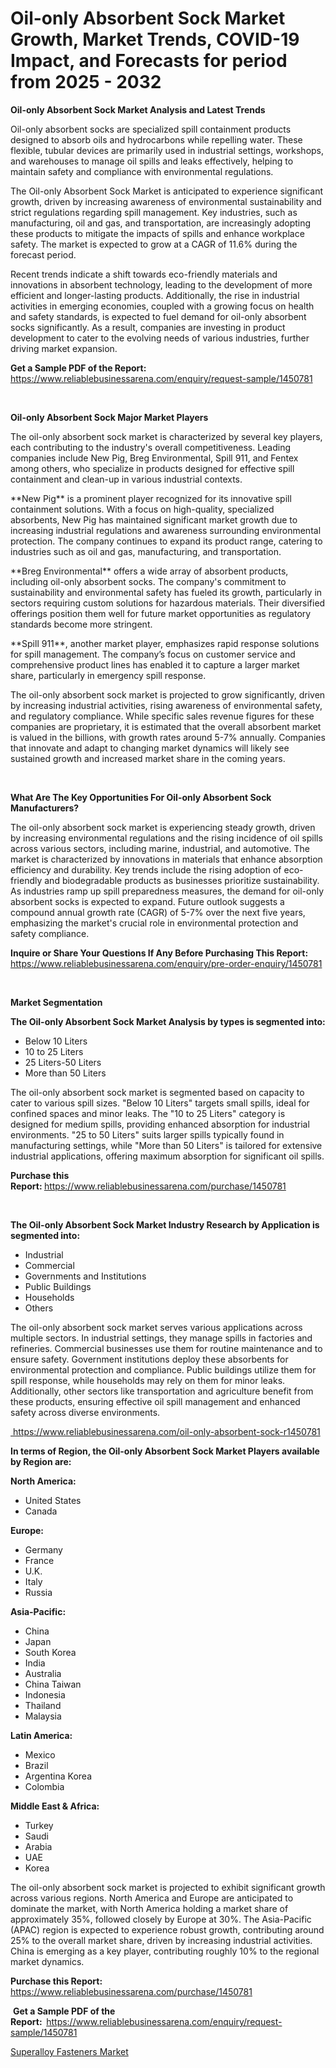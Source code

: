 <p><h1>Oil-only Absorbent Sock Market Growth, Market Trends, COVID-19 Impact, and Forecasts for period from 2025 - 2032</h1></p><p><strong>Oil-only Absorbent Sock Market Analysis and Latest Trends</strong></p>
<p><p>Oil-only absorbent socks are specialized spill containment products designed to absorb oils and hydrocarbons while repelling water. These flexible, tubular devices are primarily used in industrial settings, workshops, and warehouses to manage oil spills and leaks effectively, helping to maintain safety and compliance with environmental regulations.</p><p>The Oil-only Absorbent Sock Market is anticipated to experience significant growth, driven by increasing awareness of environmental sustainability and strict regulations regarding spill management. Key industries, such as manufacturing, oil and gas, and transportation, are increasingly adopting these products to mitigate the impacts of spills and enhance workplace safety. The market is expected to grow at a CAGR of 11.6% during the forecast period. </p><p>Recent trends indicate a shift towards eco-friendly materials and innovations in absorbent technology, leading to the development of more efficient and longer-lasting products. Additionally, the rise in industrial activities in emerging economies, coupled with a growing focus on health and safety standards, is expected to fuel demand for oil-only absorbent socks significantly. As a result, companies are investing in product development to cater to the evolving needs of various industries, further driving market expansion.</p></p>
<p><strong>Get a Sample PDF of the Report:&nbsp;</strong> <a href="https://www.reliablebusinessarena.com/enquiry/request-sample/1450781?utm_campaign=2530&utm_medium=2&utm_source=Github&utm_content=ia&utm_term=03042025&utm_id=oil-only-absorbent-sock">https://www.reliablebusinessarena.com/enquiry/request-sample/1450781</a></p>
<p>&nbsp;</p>
<p><strong>Oil-only Absorbent Sock Major Market Players</strong></p>
<p><p>The oil-only absorbent sock market is characterized by several key players, each contributing to the industry's overall competitiveness. Leading companies include New Pig, Breg Environmental, Spill 911, and Fentex among others, who specialize in products designed for effective spill containment and clean-up in various industrial contexts.</p><p>**New Pig** is a prominent player recognized for its innovative spill containment solutions. With a focus on high-quality, specialized absorbents, New Pig has maintained significant market growth due to increasing industrial regulations and awareness surrounding environmental protection. The company continues to expand its product range, catering to industries such as oil and gas, manufacturing, and transportation.</p><p>**Breg Environmental** offers a wide array of absorbent products, including oil-only absorbent socks. The company's commitment to sustainability and environmental safety has fueled its growth, particularly in sectors requiring custom solutions for hazardous materials. Their diversified offerings position them well for future market opportunities as regulatory standards become more stringent.</p><p>**Spill 911**, another market player, emphasizes rapid response solutions for spill management. The company’s focus on customer service and comprehensive product lines has enabled it to capture a larger market share, particularly in emergency spill response.</p><p>The oil-only absorbent sock market is projected to grow significantly, driven by increasing industrial activities, rising awareness of environmental safety, and regulatory compliance. While specific sales revenue figures for these companies are proprietary, it is estimated that the overall absorbent market is valued in the billions, with growth rates around 5-7% annually. Companies that innovate and adapt to changing market dynamics will likely see sustained growth and increased market share in the coming years.</p></p>
<p>&nbsp;</p>
<p><strong>What Are The Key Opportunities For Oil-only Absorbent Sock Manufacturers?</strong></p>
<p><p>The oil-only absorbent sock market is experiencing steady growth, driven by increasing environmental regulations and the rising incidence of oil spills across various sectors, including marine, industrial, and automotive. The market is characterized by innovations in materials that enhance absorption efficiency and durability. Key trends include the rising adoption of eco-friendly and biodegradable products as businesses prioritize sustainability. As industries ramp up spill preparedness measures, the demand for oil-only absorbent socks is expected to expand. Future outlook suggests a compound annual growth rate (CAGR) of 5-7% over the next five years, emphasizing the market's crucial role in environmental protection and safety compliance.</p></p>
<p><strong>Inquire or Share Your Questions If Any Before Purchasing This Report:</strong> <a href="https://www.reliablebusinessarena.com/enquiry/pre-order-enquiry/1450781?utm_campaign=2530&utm_medium=2&utm_source=Github&utm_content=ia&utm_term=03042025&utm_id=oil-only-absorbent-sock">https://www.reliablebusinessarena.com/enquiry/pre-order-enquiry/1450781</a></p>
<p>&nbsp;</p>
<p><strong>Market Segmentation</strong></p>
<p><strong>The Oil-only Absorbent Sock Market Analysis by types is segmented into:</strong></p>
<p><ul><li>Below 10 Liters</li><li>10 to 25 Liters</li><li>25 Liters-50 Liters</li><li>More than 50 Liters</li></ul></p>
<p><p>The oil-only absorbent sock market is segmented based on capacity to cater to various spill sizes. "Below 10 Liters" targets small spills, ideal for confined spaces and minor leaks. The "10 to 25 Liters" category is designed for medium spills, providing enhanced absorption for industrial environments. "25 to 50 Liters" suits larger spills typically found in manufacturing settings, while "More than 50 Liters" is tailored for extensive industrial applications, offering maximum absorption for significant oil spills.</p></p>
<p><strong>Purchase this Report:&nbsp;</strong><a href="https://www.reliablebusinessarena.com/purchase/1450781?utm_campaign=2530&utm_medium=2&utm_source=Github&utm_content=ia&utm_term=03042025&utm_id=oil-only-absorbent-sock">https://www.reliablebusinessarena.com/purchase/1450781</a></p>
<p>&nbsp;</p>
<p><strong>The Oil-only Absorbent Sock Market Industry Research by Application is segmented into:</strong></p>
<p><ul><li>Industrial</li><li>Commercial</li><li>Governments and Institutions</li><li>Public Buildings</li><li>Households</li><li>Others</li></ul></p>
<p><p>The oil-only absorbent sock market serves various applications across multiple sectors. In industrial settings, they manage spills in factories and refineries. Commercial businesses use them for routine maintenance and to ensure safety. Government institutions deploy these absorbents for environmental protection and compliance. Public buildings utilize them for spill response, while households may rely on them for minor leaks. Additionally, other sectors like transportation and agriculture benefit from these products, ensuring effective oil spill management and enhanced safety across diverse environments.</p></p>
<p><a href="https://www.reliablebusinessarena.com/oil-only-absorbent-sock-r1450781?utm_campaign=2530&utm_medium=2&utm_source=Github&utm_content=ia&utm_term=03042025&utm_id=oil-only-absorbent-sock">&nbsp;https://www.reliablebusinessarena.com/oil-only-absorbent-sock-r1450781</a></p>
<p><strong>In terms of Region, the Oil-only Absorbent Sock Market Players available by Region are:</strong></p>
<p>
    <p> <strong> North America: </strong>
        <ul>
            <li>United States</li>
            <li>Canada</li>
        </ul>
        </p> 
    <p> <strong> Europe: </strong>
        <ul>
            <li>Germany</li>
            <li>France</li>
            <li>U.K.</li>
            <li>Italy</li>
            <li>Russia</li>
        </ul>
        </p> 
    <p> <strong> Asia-Pacific: </strong>
        <ul>
            <li>China</li>
            <li>Japan</li>
            <li>South Korea</li>
            <li>India</li>
            <li>Australia</li>
            <li>China Taiwan</li>
            <li>Indonesia</li>
            <li>Thailand</li>
            <li>Malaysia</li>
        </ul>
        </p> 
    <p> <strong> Latin America: </strong>
        <ul>
            <li>Mexico</li>
            <li>Brazil</li>
            <li>Argentina Korea</li>
            <li>Colombia</li>
        </ul>
        </p> 
    <p> <strong> Middle East & Africa: </strong>
        <ul>
            <li>Turkey</li>
            <li>Saudi</li>
            <li>Arabia</li>
            <li>UAE</li>
            <li>Korea</li>
        </ul>
    </p>
    </p>
<p><p>The oil-only absorbent sock market is projected to exhibit significant growth across various regions. North America and Europe are anticipated to dominate the market, with North America holding a market share of approximately 35%, followed closely by Europe at 30%. The Asia-Pacific (APAC) region is expected to experience robust growth, contributing around 25% to the overall market share, driven by increasing industrial activities. China is emerging as a key player, contributing roughly 10% to the regional market dynamics.</p></p>
<p><strong>Purchase this Report: </strong><a href="https://www.reliablebusinessarena.com/purchase/1450781?utm_campaign=2530&utm_medium=2&utm_source=Github&utm_content=ia&utm_term=03042025&utm_id=oil-only-absorbent-sock">https://www.reliablebusinessarena.com/purchase/1450781</a></p>
<p>&nbsp;<strong>Get a Sample PDF of the Report:&nbsp;&nbsp;</strong><a href="https://www.reliablebusinessarena.com/enquiry/request-sample/1450781?utm_campaign=2530&utm_medium=2&utm_source=Github&utm_content=ia&utm_term=03042025&utm_id=oil-only-absorbent-sock">https://www.reliablebusinessarena.com/enquiry/request-sample/1450781</a></p>
<p><strong></strong></p>
<p><p><a href="https://github.com/abbislposival/Market-Research-Report-List-2/blob/main/superalloy-fasteners-market.md?utm_campaign=2530&utm_medium=2&utm_source=Github&utm_content=ia&utm_term=03042025&utm_id=oil-only-absorbent-sock">Superalloy Fasteners Market</a></p></p>
